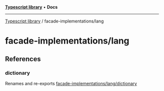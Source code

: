[**Typescript library**](../../index.md) • **Docs**

***

[Typescript library](../../modules.md) / facade-implementations/lang

# facade-implementations/lang

## References

### dictionary

Renames and re-exports [facade-implementations/lang/dictionary](dictionary/index.md)
